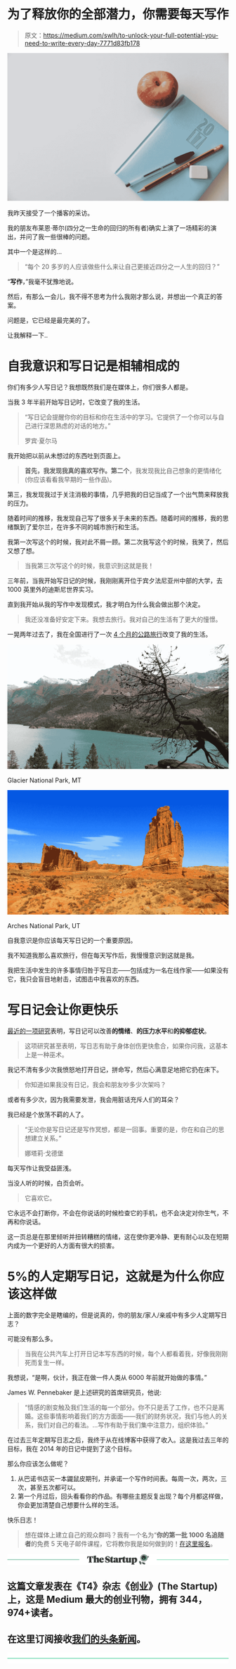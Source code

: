 # 为了释放你的全部潜力，你需要每天写作

> 原文：<https://medium.com/swlh/to-unlock-your-full-potential-you-need-to-write-every-day-7771d83fb178>

![](img/2067a17021198d96c95f18b7b5761246.png)

我昨天接受了一个播客的采访。

我的朋友布莱恩·蒂尔(四分之一生命的回归的所有者)确实上演了一场精彩的演出，并问了我一些很棒的问题。

其中一个是这样的…

> “每个 20 多岁的人应该做些什么来让自己更接近四分之一人生的回归？”

“**写作**，”我毫不犹豫地说。

然后，有那么一会儿，我不得不思考为什么我刚才那么说，并想出一个真正的答案。

问题是，它已经是最完美的了。

让我解释一下..

# 自我意识和写日记是相辅相成的

你们有多少人写日记？我想既然我们是在媒体上，你们很多人都是。

当我 3 年半前开始写日记时，它改变了我的生活。

> “写日记会提醒你你的目标和你在生活中的学习。它提供了一个你可以与自己进行深思熟虑的对话的地方。”
> 
> 罗宾·夏尔马

我开始把以前从未想过的东西吐到页面上。

> **首先，我发现我真的喜欢写作。第二个**，我发现我比自己想象的更情绪化(你应该看看我早期的一些作品)。

第三，我发现我过于关注消极的事情，几乎把我的日记当成了一个出气筒来释放我的压力。

随着时间的推移，我发现自己写了很多关于未来的东西。随着时间的推移，我的思绪飘到了爱尔兰，在许多不同的城市旅行和生活。

我第一次写这个的时候，我对此不屑一顾。第二次我写这个的时候，我笑了，然后又想了想。

> 当我第三次写这个的时候，我意识到这就是我！

三年前，当我开始写日记的时候，我刚刚离开位于宾夕法尼亚州中部的大学，去 1000 英里外的迪斯尼世界实习。

直到我开始从我的写作中发现模式，我才明白为什么我会做出那个决定。

> 我还没准备好安定下来。我想去旅行。我对自己的生活有了更大的憧憬。

一晃两年过去了，我在全国进行了一次 [4 个月的公路旅行](http://findingtom.com)改变了我的生活。

![](img/1ffc0054eea251dce132033c489ec1f6.png)

Glacier National Park, MT

![](img/80b9d9ac2730ede7e27ddae56b1fc31a.png)

Arches National Park, UT

自我意识是你应该每天写日记的一个重要原因。

我不知道我那么喜欢旅行，但在每天写作后，我慢慢意识到这就是我。

我把生活中发生的许多事情归咎于写日志——包括成为一名在线作家——如果没有它，我只会盲目地射击，试图击中我喜欢的东西。

# 写日记会让你更快乐

[最近的一项研究](https://mic.com/articles/110662/science-shows-something-surprising-about-people-who-still-journal#.uLcGxaOjR)表明，写日记可以改善**的情绪**、**的压力水平**和**的抑郁症状**。

> 这项研究甚至表明，写日志有助于身体创伤更快愈合，如果你问我，这基本上是一种巫术。

我记不清有多少次我愤怒地打开日记，拼命写，然后心满意足地把它扔在床下。

> 你知道如果我没有日记，我会和朋友吵多少次架吗？

或者有多少次，因为我需要发泄，我会用脏话充斥人们的耳朵？

我已经是个放荡不羁的人了。

> “无论你是写日记还是写作冥想，都是一回事。重要的是，你在和自己的思想建立关系。”
> 
> 娜塔莉·戈德堡

每天写作让我受益匪浅。

当没人听的时候，白页会听。

> 它喜欢它。

它永远不会打断你，不会在你说话的时候检查它的手机，也不会决定对你生气，不再和你说话。

这一页总是在那里倾听并扭转糟糕的情绪，这在使你更冷静、更有耐心以及在短期内成为一个更好的人方面有很大的损害。

# 5%的人定期写日记，这就是为什么你应该这样做

上面的数字完全是瞎编的，但是说真的，你的朋友/家人/亲戚中有多少人定期写日志？

可能没有那么多。

> 当我在公共汽车上打开日记本写东西的时候，每个人都看着我，好像我刚刚死而复生一样。

我想说，“是啊，伙计，我正在做一件人类从 6000 年前就开始做的事情。”

James W. Pennebaker 是上述研究的首席研究员，他说:

> “情感的剧变触及我们生活的每一个部分。你不只是丢了工作，也不只是离婚。这些事情影响着我们的方方面面——我们的财务状况，我们与他人的关系，我们对自己的看法。…写作有助于我们集中注意力，组织体验。”

在过去三年定期写日志之后，我终于从在线博客中获得了收入。这是我过去三年的目标，我在 2014 年的日记中提到了这个目标。

那么你应该怎么做呢？

1.  从巴诺书店买一本鼹鼠皮期刊，并承诺一个写作时间表。每周一次，两次，三次，甚至五次都可以。
2.  第一个月过后，回头看看你的作品。有哪些主题反复出现？每个月都这样做，你会更加清楚自己想要什么样的生活。

快乐日志！

> 想在媒体上建立自己的观众群吗？我有一个名为“**你的第一批 1000 名追随者**的免费 5 天电子邮件课程，它将教你我是如何做到的！[在这里报名](https://app.convertkit.com/landing_pages/290945)。

[![](img/308a8d84fb9b2fab43d66c117fcc4bb4.png)](https://medium.com/swlh)

## 这篇文章发表在《T4》杂志《创业》(The Startup)上，这是 Medium 最大的创业刊物，拥有 344，974+读者。

## 在这里订阅接收[我们的头条新闻](http://growthsupply.com/the-startup-newsletter/)。

[![](img/b0164736ea17a63403e660de5dedf91a.png)](https://medium.com/swlh)
